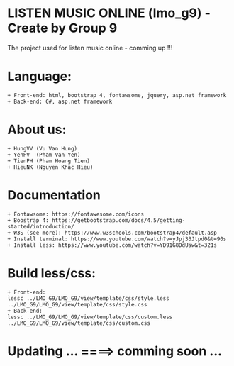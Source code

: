 # LISTEN MUSIC ONLINE (lmo_g9) - Create by Group 9
The project used for listen music online - comming up !!!
# Language: 
	+ Front-end: html, bootstrap 4, fontawsome, jquery, asp.net framework
	+ Back-end: C#, asp.net framework
# About us:
	+ HungVV (Vu Van Hung)
	+ YenPV  (Pham Van Yen)
	+ TienPH (Pham Hoang Tien)
	+ HieuNK (Nguyen Khac Hieu)
# Documentation
	+ Fontawsome: https://fontawesome.com/icons
	+ Boostrap 4: https://getbootstrap.com/docs/4.5/getting-started/introduction/
	+ W3S (see more): https://www.w3schools.com/bootstrap4/default.asp
	+ Install terminal: https://www.youtube.com/watch?v=yJpj33Jtpd0&t=90s
	+ Install less: https://www.youtube.com/watch?v=YD91G8DdUsw&t=321s
# Build less/css:
	+ Front-end:
	lessc ../LMO_G9/LMO_G9/view/template/css/style.less ../LMO_G9/LMO_G9/view/template/css/style.css
	+ Back-end:
	lessc ../LMO_G9/LMO_G9/view/template/css/custom.less ../LMO_G9/LMO_G9/view/template/css/custom.css

# Updating ... ====> comming soon ...

